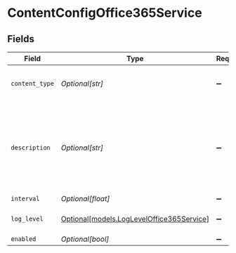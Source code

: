 # ContentConfigOffice365Service


## Fields

| Field                                                                                       | Type                                                                                        | Required                                                                                    | Description                                                                                 |
| ------------------------------------------------------------------------------------------- | ------------------------------------------------------------------------------------------- | ------------------------------------------------------------------------------------------- | ------------------------------------------------------------------------------------------- |
| `content_type`                                                                              | *Optional[str]*                                                                             | :heavy_minus_sign:                                                                          | Office 365 Services API Content Type                                                        |
| `description`                                                                               | *Optional[str]*                                                                             | :heavy_minus_sign:                                                                          | If interval type is minutes the value entered must evenly divisible by 60 or save will fail |
| `interval`                                                                                  | *Optional[float]*                                                                           | :heavy_minus_sign:                                                                          | N/A                                                                                         |
| `log_level`                                                                                 | [Optional[models.LogLevelOffice365Service]](../models/logleveloffice365service.md)          | :heavy_minus_sign:                                                                          | Collector runtime Log Level                                                                 |
| `enabled`                                                                                   | *Optional[bool]*                                                                            | :heavy_minus_sign:                                                                          | N/A                                                                                         |